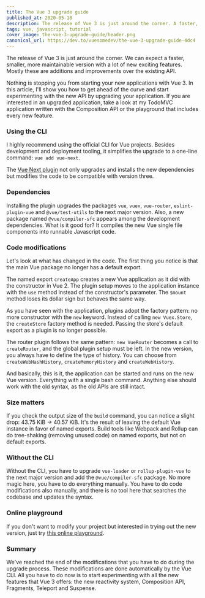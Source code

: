 ```yaml
---
title: The Vue 3 upgrade guide
published_at: 2020-05-18
description: The release of Vue 3 is just around the corner. A faster, smaller and more maintainable version is coming with exciting additive features.
tags: vue, javascript, tutorial
cover_image: the-vue-3-upgrade-guide/header.png
canonical_url: https://dev.to/vuesomedev/the-vue-3-upgrade-guide-4dc4
---
```


The release of Vue 3 is just around the corner. We can expect a faster, smaller, more maintainable version with a lot of new exciting features. Mostly these are additions and improvements over the existing API.

Nothing is stopping you from starting your new applications with Vue 3. In this article, I'll show you how to get ahead of the curve and start experimenting with the new API by upgrading your application. If you are interested in an upgraded application, take a look at my TodoMVC application written with the Composition API or the playground that includes every new feature.

### Using the CLI

I highly recommend using the official CLI for Vue projects. Besides development and deployment tooling, it simplifies the upgrade to a one-line command:
`vue add vue-next`.

The [Vue Next plugin](https://github.com/vuejs/vue-cli-plugin-vue-next) not only upgrades and installs the new dependencies but modifies the code to be compatible with version three.

### Dependencies

Installing the plugin upgrades the packages `vue`, `vuex`, `vue-router`, `eslint-plugin-vue` and `@vue/test-utils` to the next major version. Also, a new package named `@vue/compiler-sfc` appears among the development dependencies. What is it good for? It compiles the new Vue single file components into runnable Javascript code.

### Code modifications

Let's look at what has changed in the code. The first thing you notice is that the main Vue package no longer has a default export.

<content-img src="the-vue-3-upgrade-guide/entrypoint-upgrade.jpeg" alt="Entrypoint Upgrade" class="img-fluid"></content-img>

The named export `createApp` creates a new Vue application as it did with the constructor in Vue 2. The plugin setup moves to the application instance with the `use` method instead of the constructor's parameter. The `$mount` method loses its dollar sign but behaves the same way.

<content-img src="the-vue-3-upgrade-guide/store-upgrade.jpeg" alt="Store Upgrade" class="img-fluid"></content-img>

As you have seen with the application, plugins adopt the factory pattern: no more constructor with the `new` keyword. Instead of calling `new Vuex.Store`, the `createStore` factory method is needed. Passing the store's default export as a plugin is no longer possible.

<content-img src="the-vue-3-upgrade-guide/router-upgrade.jpeg" alt="Router Upgrade" class="img-fluid"></content-img>

The router plugin follows the same pattern: `new VueRouter` becomes a call to `createRouter`, and the global plugin setup must be left. In the new version, you always have to define the type of history. You can choose from `createWebHashHistory`, `createMemoryHistory` and `createWebHistory`.

And basically, this is it, the application can be started and runs on the new Vue version. Everything with a single bash command. Anything else should work with the old syntax, as the old APIs are still intact.

### Size matters

If you check the output size of the `build` command, you can notice a slight drop: 43.75 KiB -> 40.57 KiB. It's the result of leaving the default Vue instance in favor of named exports. Build tools like Webpack and Rollup can do tree-shaking (removing unused code) on named exports, but not on default exports.

### Without the CLI

Without the CLI, you have to upgrade `vue-loader` or `rollup-plugin-vue` to the next major version and add the `@vue/compiler-sfc` package. No more magic here, you have to do everything manually. You have to do code modifications also manually, and there is no tool here that searches the codebase and updates the syntax.

### Online playground

If you don't want to modify your project but interested in trying out the new version, just try [this online playground](https://github.com/blacksonic/vue-3-playground).

### Summary

We've reached the end of the modifications that you have to do during the upgrade process. These modifications are done automatically by the Vue CLI. All you have to do now is to start experimenting with all the new features that Vue 3 offers: the new reactivity system, Composition API, Fragments, Teleport and Suspense.
